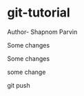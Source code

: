 # git-tutorial
Author- Shapnom Parvin
<p> Some changes</p>
<p> Some changes</p>
<p>some change</p>
<p>git push</p>